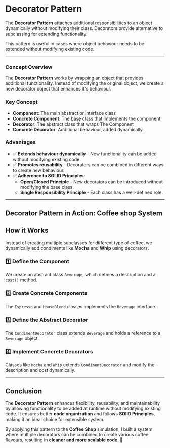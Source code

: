 # Decorator Pattern

The **Decorator Pattern** attaches additional responsibilities to an object dynamically without modifying their class. Decorators provide alternative to subclassing for extending functionality.

This pattern is useful in cases where object behaviour needs to be extended without modifying existing code.

---

### **Concept Overview**
The **Decorator Pattern** works by wrapping an object that provides additional functionality. Instead of modifying the original object, we create a new decorator object that enhances it's behaviour.

### **Key Concept**
- **Component**: The main abstract or interface class
- **Concrete Component**: The base class that implements the component.
- **Decorator**: The abstract class that wraps The Component
- **Concrete Decorator**: Additional behaviour, added dynamically.

### **Advantages** 
- ✅ **Extends behaviour dynamically** - New functionality can be added without modifying existing code.
- ✅ **Promotes reusability** - Decorators can be combined in different ways to create new behaviour.
- ✅ **Adherence to SOLID Principles**:
   - **Open/Closed Principle** - New decorators can be introduced without modifying the base class.
   - **Single Responsibility Principle** - Each class has a well-defined role.

---

## **Decorator Pattern in Action: Coffee shop System**

## **How it Works**
Instead of creating multiple subclasses for different type of coffee, we dynamically add condiments like **Mocha** and **Whip** using decorators.

### **1️⃣ Define the Component**
We create an abstract class `Beverage`, which defines a description and a `cost()` method.

### **2️⃣ Create Concrete Components**
The `Espresso` and `HouseBlend` classes implements the `Beverage` interface.

### **3️⃣ Define the Abstract Decorator**
The `CondimentDecorator` class extends `Beverage` and holds a reference to a `Beverage` object.

### **4️⃣ Implement Concrete Decorators**
Classes like `Mocha` and `Whip` extends `CondimentDecorator` and modify the description and cost dynamically.

---

## **Conclusion**
The **Decorator Pattern** enhances flexibility, reusability, and maintainability by allowing functionality to be added at runtime without modifying existing code. It ensures better **code organization** and follows **SOlID Principles**, making it an ideal choice for extensible system.

By applying this pattern to the **Coffee Shop** simulation, I built a system where multiple decorators can be combined to create various coffee flavours, resulting in **cleaner and more scalable code**. 🚀
